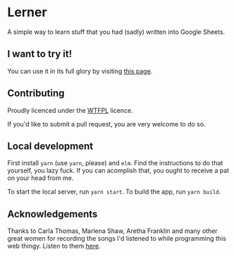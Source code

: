 # Lerner

A simple way to learn stuff that you had (sadly) written into Google Sheets.

## I want to try it!

You can use it in its full glory by visiting [this page](https://lerner.marrrt.in).

## Contributing

Proudly licenced under the [WTFPL](http://www.wtfpl.net/) licence.

If you'd like to submit a pull request, you are very welcome to do so.

## Local development

First install `yarn` (use `yarn`, please) and `elm`. Find the instructions to do that yourself, you lazy fuck. If you can acomplish that, you ought to receive a pat on your head from me.

To start the local server, run `yarn start`.
To build the app, run `yarn build`.

## Acknowledgements

Thanks to Carla Thomas, Marlena Shaw, Aretha Franklin and many other great women for recording the songs I'd listened to while programming this web thingy. Listen to them [here](https://open.spotify.com/playlist/37i9dQZF1EQntZpEGgfBif?si=7ea2118b944347ac).

